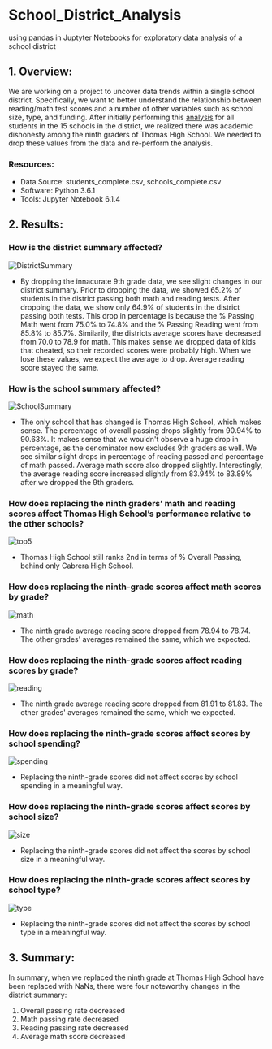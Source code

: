 # School_District_Analysis
using pandas in Juptyter Notebooks for exploratory data analysis of a school district

## 1. Overview: 
We are working on a project to uncover data trends within a single school district. Specifically, we want to better understand the relationship between reading/math test scores and a number of other variables such as school size, type, and funding. After initially performing this [analysis](https://github.com/mathaim/School_District_Analysis/blob/main/PyCitySchools.ipynb
) for all students in the 15 schools in the district, we realized there was academic dishonesty among the ninth graders of Thomas High School. We needed to drop these values from the data and re-perform the analysis.

### Resources:
- Data Source: students_complete.csv, schools_complete.csv
- Software: Python 3.6.1
- Tools: Jupyter Notebook 6.1.4


## 2. Results: 

### How is the district summary affected?

![DistrictSummary](Images/District_Summary.PNG)

- By dropping the innacurate 9th grade data, we see slight changes in our district summary. Prior to dropping the data, we showed 65.2% of students in the district passing both math and reading tests. After dropping the data, we show only 64.9% of students in the district passing both tests. This drop in percentage is because the % Passing Math went from 75.0% to 74.8% and the % Passing Reading went from 85.8% to 85.7%. Similarily, the districts average scores have decreased from 70.0 to 78.9 for math. This makes sense we dropped data of kids that cheated, so their recorded scores were probably high. When we lose these values, we expect the average to drop. Average reading score stayed the same. 

### How is the school summary affected?

 ![SchoolSummary](Images/SchoolSummary.PNG)
 
 - The only school that has changed is Thomas High School, which makes sense. The percentage of overall passing drops slightly from 90.94% to 90.63%. It makes sense that we wouldn't observe a huge drop in percentage, as the denominator now excludes 9th graders as well. We see similar slight drops in percentage of reading passed and percentage of math passed. Average math score also dropped slightly. Interestingly, the average reading score increased slightly from 83.94% to 83.89% after we dropped the 9th graders. 
  
### How does replacing the ninth graders’ math and reading scores affect Thomas High School’s performance relative to the other schools?

 ![top5](Images/Top5.PNG)
 
 - Thomas High School still ranks 2nd in terms of % Overall Passing, behind only Cabrera High School.
 
### How does replacing the ninth-grade scores affect math scores by grade?

![math](Images/mathbygrade.PNG)

- The ninth grade average reading score dropped from 78.94 to 78.74. The other grades' averages remained the same, which we expected.

### How does replacing the ninth-grade scores affect reading scores by grade?

![reading](Images/readingbygrade.PNG)

- The ninth grade average reading score dropped from 81.91 to 81.83. The other grades' averages remained the same, which we expected.

### How does replacing the ninth-grade scores affect scores by school spending?

![spending](Images/spendingrates.PNG)

- Replacing the ninth-grade scores did not affect scores by school spending in a meaningful way.

### How does replacing the ninth-grade scores affect scores by school size?

![size](Images/schoolsize.PNG)

- Replacing the ninth-grade scores did not affect the scores by school size in a meaningful way.

### How does replacing the ninth-grade scores affect scores by school type?

![type](Images/type.PNG)

- Replacing the ninth-grade scores did not affect the scores by school type in a meaningful way.
## 3. Summary: 

In summary, when we replaced the ninth grade at Thomas High School have been replaced with NaNs, there were four noteworthy changes in the district summary:

1. Overall passing rate decreased
2. Math passing rate decreased
3. Reading passing rate decreased
4. Average math score decreased

